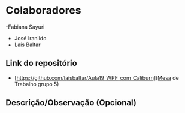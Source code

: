 # Colaboradores

-Fabiana Sayuri
- José Iranildo
- Laís Baltar


## Link do repositório

- [https://github.com/laisbaltar/Aula19_WPF_com_Caliburn](Mesa de Trabalho grupo 5)

## Descrição/Observação (Opcional)
